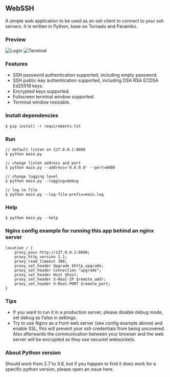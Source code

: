 ## WebSSH
A simple web application to be used as an ssh client to connect to your ssh servers. It is written in Python, base on Tornado and Paramiko.

### Preview
![Login](https://github.com/huashengdun/webssh/raw/master/preview/login.png)
![Terminal](https://github.com/huashengdun/webssh/raw/master/preview/terminal.png)

### Features
* SSH password authentication supported, including empty password.
* SSH public-key authentication supported, including DSA RSA ECDSA Ed25519 keys.
* Encrypted keys supported.
* Fullscreen terminal window supported.
* Terminal window resizable.

### Install dependencies
```
$ pip install -r requirements.txt
```

### Run

```
// default listen on 127.0.0.1:8888
$ python main.py

// change listen address and port
$ python main.py --address='0.0.0.0' --port=8000

// change logging level
$ python main.py --logging=debug

// log to file
$ python main.py --log-file-prefix=main.log
```

### Help

```
$ python main.py --help
```

### Nginx config example for running this app behind an nginx server
```
location / { 
    proxy_pass http://127.0.0.1:8888;
    proxy_http_version 1.1;
    proxy_read_timeout 300;
    proxy_set_header Upgrade $http_upgrade;
    proxy_set_header Connection "upgrade";
    proxy_set_header Host $host;
    proxy_set_header X-Real-IP $remote_addr;
    proxy_set_header X-Real-PORT $remote_port;
} 
```

### Tips
* If you want to run it in a production server, please disable debug mode, set debug as False in settings.
* Try to use Nginx as a front web server (see config example above) and enable SSL, this will prevent your ssh credentials from being uncovered. Also afterwards the communication between your browser and the web server will be encrypted as they use secured websockets.

### About Python version
Should work from 2.7 to 3.6, but if you happen to find it does work for a specific python version, please open an issue here.
